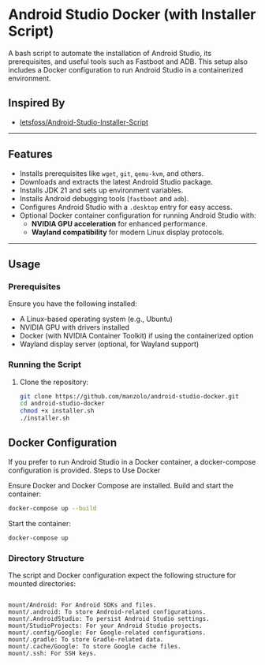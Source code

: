 # Android Studio Docker (with Installer Script)

A bash script to automate the installation of Android Studio, its prerequisites, and useful tools such as Fastboot and ADB. This setup also includes a Docker configuration to run Android Studio in a containerized environment.

## Inspired By
- [letsfoss/Android-Studio-Installer-Script](https://github.com/letsfoss/Android-Studio-Installer-Script)

---

## Features
- Installs prerequisites like `wget`, `git`, `qemu-kvm`, and others.
- Downloads and extracts the latest Android Studio package.
- Installs JDK 21 and sets up environment variables.
- Installs Android debugging tools (`fastboot` and `adb`).
- Configures Android Studio with a `.desktop` entry for easy access.
- Optional Docker container configuration for running Android Studio with:
  - **NVIDIA GPU acceleration** for enhanced performance.
  - **Wayland compatibility** for modern Linux display protocols.
---

## Usage

### Prerequisites
Ensure you have the following installed:
- A Linux-based operating system (e.g., Ubuntu)
- NVIDIA GPU with drivers installed
- Docker (with NVIDIA Container Toolkit) if using the containerized option
- Wayland display server (optional, for Wayland support)

### Running the Script
1. Clone the repository:
   ```bash
   git clone https://github.com/manzolo/android-studio-docker.git
   cd android-studio-docker
   chmod +x installer.sh
   ./installer.sh
   ```

## Docker Configuration

If you prefer to run Android Studio in a Docker container, a docker-compose configuration is provided.
Steps to Use Docker

Ensure Docker and Docker Compose are installed.
Build and start the container:
```bash
docker-compose up --build
```
Start the container:
```bash
docker-compose up
```
### Directory Structure

The script and Docker configuration expect the following structure for mounted directories:

```

mount/Android: For Android SDKs and files.
mount/.android: To store Android-related configurations.
mount/.AndroidStudio: To persist Android Studio settings.
mount/StudioProjects: For your Android Studio projects.
mount/.config/Google: For Google-related configurations.
mount/.gradle: To store Gradle-related data.
mount/.cache/Google: To store Google cache files.
mount/.ssh: For SSH keys.

```
